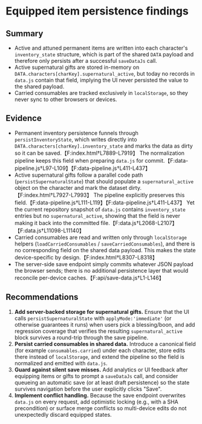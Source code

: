 # Equipped item persistence findings

## Summary
- Active and attuned permanent items are written into each character's `inventory_state` structure, which is part of the shared `DATA` payload and therefore only persists after a successful `saveDataJs` call.
- Active supernatural gifts are stored in-memory on `DATA.characters[charKey].supernatural_active`, but today no records in `data.js` contain that field, implying the UI never persisted the value to the shared payload.
- Carried consumables are tracked exclusively in `localStorage`, so they never sync to other browsers or devices.

## Evidence
- Permanent inventory persistence funnels through `persistInventoryState`, which writes directly into `DATA.characters[charKey].inventory_state` and marks the data as dirty so it can be saved.【F:index.html†L7889-L7919】 The normalization pipeline keeps this field when preparing `data.js` for commit.【F:data-pipeline.js†L97-L109】【F:data-pipeline.js†L411-L437】
- Active supernatural gifts follow a parallel code path (`persistSupernaturalState`) that should populate a `supernatural_active` object on the character and mark the dataset dirty.【F:index.html†L7927-L7993】 The pipeline explicitly preserves this field.【F:data-pipeline.js†L111-L119】【F:data-pipeline.js†L411-L437】 Yet the current repository snapshot of `data.js` contains `inventory_state` entries but no `supernatural_active`, showing that the field is never making it back into the committed file.【F:data.js†L2068-L2107】【F:data.js†L11098-L11140】
- Carried consumables are read and written only through `localStorage` helpers (`loadCarriedConsumables` / `saveCarriedConsumables`), and there is no corresponding field on the shared data payload. This makes the state device-specific by design.【F:index.html†L8307-L8318】
- The server-side save endpoint simply commits whatever JSON payload the browser sends; there is no additional persistence layer that would reconcile per-device caches.【F:api/save-data.js†L1-L146】

## Recommendations
1. **Add server-backed storage for supernatural gifts.** Ensure that the UI calls `persistSupernaturalState` with `applyMode:'immediate'` (or otherwise guarantees it runs) when users pick a blessing/boon, and add regression coverage that verifies the resulting `supernatural_active` block survives a round-trip through the save pipeline.
2. **Persist carried consumables in shared data.** Introduce a canonical field (for example `consumables.carried`) under each character, store edits there instead of `localStorage`, and extend the pipeline so the field is normalized and emitted with `data.js`.
3. **Guard against silent save misses.** Add analytics or UI feedback after equipping items or gifts to prompt a `saveDataJs` call, and consider queueing an automatic save (or at least draft persistence) so the state survives navigation before the user explicitly clicks "Save".
4. **Implement conflict handling.** Because the save endpoint overwrites `data.js` on every request, add optimistic locking (e.g., with a SHA precondition) or surface merge conflicts so multi-device edits do not unexpectedly discard equipped states.

